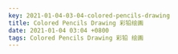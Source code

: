 ```yaml
---
key: 2021-01-04-03-04-colored-pencils-drawing
title: Colored Pencils Drawing 彩铅绘画
date: 2021-01-04 03:04 +0800
tags: Colored Pencils Drawing 彩铅 绘画
---
```




<!--more-->
